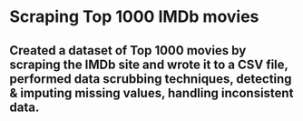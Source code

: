 # Scraping Top 1000 IMDb movies

## Created a dataset of Top 1000 movies by scraping the IMDb site and wrote it to a CSV file, performed data scrubbing techniques, detecting & imputing missing values, handling inconsistent data. 
